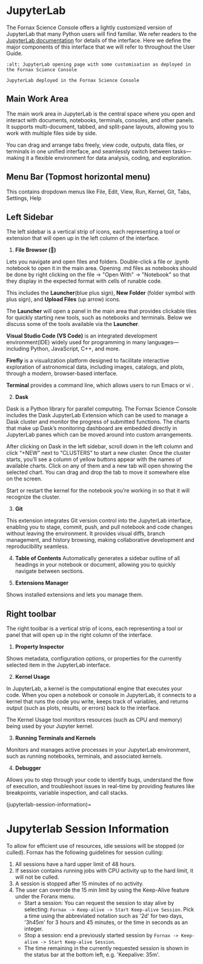 # JupyterLab

The Fornax Science Console offers a lightly customized version of JupyterLab that many Python users will find familiar.
We refer readers to the [JupyterLab documentation](https://jupyterlab.readthedocs.io/en/stable/user/interface.html) for details of the interface.
Here we define the major components of this interface that we will refer to throughout the User Guide.

```{figure} ../_static/forsc_jupyterlab.png
:alt: JupyterLab opening page with some customisation as deployed in the Fornax Science Console

JupyterLab deployed in the Fornax Science Console
```

## Main Work Area

The main work area in JupyterLab is the central space where you open and interact with documents, notebooks, terminals, consoles, and other panels.
It supports multi-document, tabbed, and split-pane layouts, allowing you to work with multiple files side by side.

You can drag and arrange tabs freely, view code, outputs, data files, or terminals in one unified interface, and seamlessly switch between tasks—making it a flexible environment for data analysis, coding, and exploration.

## Menu Bar (Topmost horizontal menu)

This contains dropdown menus like File, Edit, View, Run, Kernel, Git, Tabs, Settings, Help

## Left Sidebar

The left sidebar is a vertical strip of icons, each representing a tool or extension that will open up in the left column of the interface.

1. **File Browser (📁)**

Lets you navigate and open files and folders.
Double-click a file or .ipynb notebook to open it in the main area.
Opening .md files as notebooks should be done by right clicking on the file -> "Open With" -> "Notebook" so that they display in the expected format with cells of runable code.

This includes the **Launcher**(blue plus sign), **New Folder** (folder symbol with plus sign), and **Upload Files** (up arrow) icons.

The **Launcher** will open a panel in the main area that provides clickable tiles for quickly starting new tools, such as notebooks and terminals.
Below we discuss some of the tools available via the **Launcher**.

**Visual Studio Code (VS Code)** is an integrated development environment(IDE) widely used for programming in many languages—including Python, JavaScript, C++, and more.

**Firefly** is a visualization platform designed to facilitate interactive exploration of astronomical data, including images, catalogs, and plots, through a modern, browser-based interface.

**Terminal** provides a command line, which allows users to run Emacs or vi .

2. **Dask**

Dask is a Python library for parallel computing.
The Fornax Science Console includes the Dask JupyterLab Extension which can be used to manage a Dask cluster and monitor the progress of submitted functions.
The charts that make up Dask’s monitoring dashboard are embedded directly in JupyterLab panes which can be moved around into custom arrangements.

After clicking on Dask in the left sidebar, scroll down in the left column and click “+NEW” next to “CLUSTERS” to start a new cluster.
Once the cluster starts, you’ll see a column of yellow buttons appear with the names of available charts.
Click on any of them and a new tab will open showing the selected chart.
You can drag and drop the tab to move it somewhere else on the screen.

Start or restart the kernel for the notebook you’re working in so that it will recognize the cluster.

3. **Git**

This extension integrates Git version control into the JupyterLab interface, enabling you to stage, commit, push, and pull notebook and code changes without leaving the environment.
It provides visual diffs, branch management, and history browsing, making collaborative development and reproducibility seamless.

4. **Table of Contents**
Automatically generates a sidebar outline of all headings in your notebook or document, allowing you to quickly navigate between sections.

5. **Extensions Manager**

Shows installed extensions and lets you manage them.

## Right toolbar

The right toolbar is a vertical strip of icons, each representing a tool or panel that will open up in the right column of the interface.

1. **Property Inspector**

Shows metadata, configuration options, or properties for the currently selected item in the JupyterLab interface.

2. **Kernel Usage**

In JupyterLab, a kernel is the computational engine that executes your code.
When you open a notebook or console in JupyterLab, it connects to a kernel that runs the code you write, keeps track of variables, and returns output (such as plots, results, or errors) back to the interface.

The Kernel Usage tool monitors resources (such as CPU and memory) being used by your Jupyter kernel.

3. **Running Terminals and Kernels**

Monitors and manages active processes in your JupyterLab environment, such as running notebooks, terminals, and associated kernels.

4. **Debugger**

Allows you to step through your code to identify bugs, understand the flow of execution, and troubleshoot issues in real-time by providing features like breakpoints, variable inspection, and call stacks.

(jupyterlab-session-information)=
# Jupyterlab Session Information

To allow for efficient use of resources, idle sessions will be stopped (or culled).
Fornax has the following guidelines for session culling:

1. All sessions have a hard upper limit of 48 hours.
2. If session contains running jobs with CPU activity up to the hard limit, it will not be culled.
3. A session is stopped after 15 minutes of no activity.
4. The user can override the 15 min limit by using the Keep-Alive feature under the Foranx menu.
    - Start a session: You can request the session to stay alive by selecting: `Fornax -> Keep-alive -> Start Keep-alive Session`.
      Pick a time using the abbreviated notation such as '2d' for two days, '3h45m' for 3 hours and 45 minutes, or the time in seconds as an integer.
    - Stop a session: end a previously started session by `Fornax -> Keep-alive -> Start Keep-alive Session`.
    - The time remaining in the currently requested session is shown in the status bar at the bottom left, e.g. 'Keepalive: 35m'.
